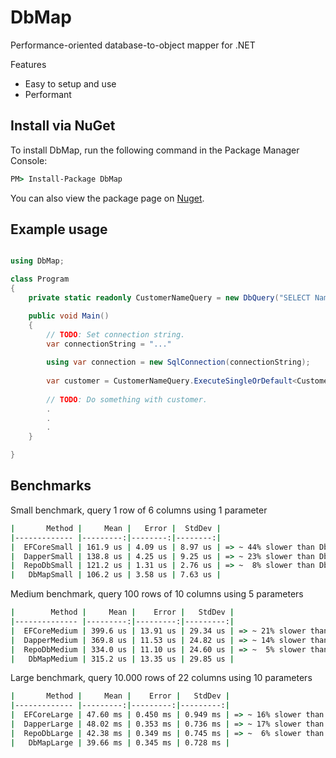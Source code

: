 # DbMap
Performance-oriented database-to-object mapper for .NET

Features
- Easy to setup and use
- Performant

## Install via NuGet
To install DbMap, run the following command in the Package Manager Console:

```cmd
PM> Install-Package DbMap
```

You can also view the package page on [Nuget](https://www.nuget.org/packages/DbMap/).

## Example usage

```c#

using DbMap;

class Program
{
    private static readonly CustomerNameQuery = new DbQuery("SELECT Name FROM Customer WHERE CustomerId = @customerId");

    public void Main()
    {
        // TODO: Set connection string.
        var connectionString = "..."
    
        using var connection = new SqlConnection(connectionString);
        
        var customer = CustomerNameQuery.ExecuteSingleOrDefault<Customer>(connection, new { customerId = 10 });
        
        // TODO: Do something with customer.
        .
        .
        .    
    }

}
```


## Benchmarks

Small benchmark, query 1 row of 6 columns using 1 parameter
```cmd
|       Method |     Mean |   Error |  StdDev |
|------------- |---------:|--------:|--------:|
|  EFCoreSmall | 161.9 us | 4.09 us | 8.97 us | => ~ 44% slower than DbMap
|  DapperSmall | 138.8 us | 4.25 us | 9.25 us | => ~ 23% slower than DbMap
|  RepoDbSmall | 121.2 us | 1.31 us | 2.76 us | => ~  8% slower than DbMap
|   DbMapSmall | 106.2 us | 3.58 us | 7.63 us |
```

Medium benchmark, query 100 rows of 10 columns using 5 parameters
```cmd
|        Method |     Mean |    Error |   StdDev |
|-------------- |---------:|---------:|---------:|
|  EFCoreMedium | 399.6 us | 13.91 us | 29.34 us | => ~ 21% slower than DbMap
|  DapperMedium | 369.8 us | 11.53 us | 24.82 us | => ~ 14% slower than DbMap
|  RepoDbMedium | 334.0 us | 11.10 us | 24.60 us | => ~  5% slower than DbMap
|   DbMapMedium | 315.2 us | 13.35 us | 29.85 us |
```

Large benchmark, query 10.000 rows of 22 columns using 10 parameters
```cmd
|       Method |     Mean |    Error |   StdDev |
|------------- |---------:|---------:|---------:|
|  EFCoreLarge | 47.60 ms | 0.450 ms | 0.949 ms | => ~ 16% slower than DbMap
|  DapperLarge | 48.02 ms | 0.353 ms | 0.736 ms | => ~ 17% slower than DbMap
|  RepoDbLarge | 42.38 ms | 0.349 ms | 0.745 ms | => ~  6% slower than DbMap
|   DbMapLarge | 39.66 ms | 0.345 ms | 0.728 ms |
```